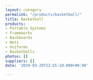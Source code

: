 ```yaml
---
layout: category
permalink: "/products/basketball/"
title: Basketball
products:
- Portable Systems
- Frameworks
- Backboards
- Nets
- Uniforms
- Basketballs
photos: []
suppliers: []
date: '2019-03-29T22:55:10.000+00:00'

---
```

